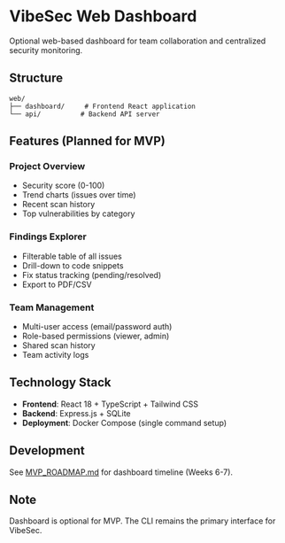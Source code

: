 # VibeSec Web Dashboard

Optional web-based dashboard for team collaboration and centralized security monitoring.

## Structure

```
web/
├── dashboard/     # Frontend React application
└── api/          # Backend API server
```

## Features (Planned for MVP)

### Project Overview
- Security score (0-100)
- Trend charts (issues over time)
- Recent scan history
- Top vulnerabilities by category

### Findings Explorer
- Filterable table of all issues
- Drill-down to code snippets
- Fix status tracking (pending/resolved)
- Export to PDF/CSV

### Team Management
- Multi-user access (email/password auth)
- Role-based permissions (viewer, admin)
- Shared scan history
- Team activity logs

## Technology Stack

- **Frontend**: React 18 + TypeScript + Tailwind CSS
- **Backend**: Express.js + SQLite
- **Deployment**: Docker Compose (single command setup)

## Development

See [MVP_ROADMAP.md](../docs/MVP_ROADMAP.md) for dashboard timeline (Weeks 6-7).

## Note

Dashboard is optional for MVP. The CLI remains the primary interface for VibeSec.
